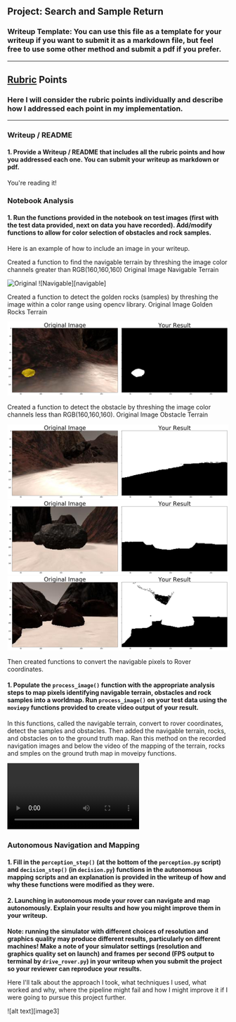 ## Project: Search and Sample Return
### Writeup Template: You can use this file as a template for your writeup if you want to submit it as a markdown file, but feel free to use some other method and submit a pdf if you prefer.

---



[//]: # (Image References)

[image1]: ./misc/rover_image.jpg
[image2]: ./calibration_images/example_grid1.jpg
[obstacle]: ./obstacle.png 
[obstacle1]: ./obstacle-1.png 
[obstacle2]: ./obstacle-2.png 
[rock-sample]: ./rock-sampled-threshed.png
[output-video]: ./test_mapping.mp4

## [Rubric](https://review.udacity.com/#!/rubrics/916/view) Points
### Here I will consider the rubric points individually and describe how I addressed each point in my implementation.  

---
### Writeup / README

#### 1. Provide a Writeup / README that includes all the rubric points and how you addressed each one.  You can submit your writeup as markdown or pdf.  

You're reading it!

### Notebook Analysis
#### 1. Run the functions provided in the notebook on test images (first with the test data provided, next on data you have recorded). Add/modify functions to allow for color selection of obstacles and rock samples.
Here is an example of how to include an image in your writeup.

Created a function to find the navigable terrain by threshing the image color channels greater than  RGB(160,160,160)
Original Image               Navigable Terrain

![Original][image1]         ![Navigable][navigable]


Created a function to detect the golden rocks (samples) by threshing the image within a color range using opencv library.
Original Image               Golden Rocks Terrain

![rock sample][rock-sample]



Created a function to detect the obstacle by threshing the image color channels less than RGB(160,160,160).
Original Image               Obstacle Terrain

![Obstacle][obstacle]
![Obstacle1][obstacle1]
![Obstacle2][obstacle2]



Then created functions to convert the navigable pixels to Rover coordinates.


#### 1. Populate the `process_image()` function with the appropriate analysis steps to map pixels identifying navigable terrain, obstacles and rock samples into a worldmap.  Run `process_image()` on your test data using the `moviepy` functions provided to create video output of your result. 

In this functions, called the navigable terrain, convert to rover coordinates, detect the samples and obstacles.
Then added the navigable terrain, rocks, and obstacles on to the ground truth map.
Ran this method on the recorded navigation images and below the video of the mapping of the terrain, rocks and smples on the ground truth map in moveipy functions.


![Test OutPut Video][output-video]

### Autonomous Navigation and Mapping

#### 1. Fill in the `perception_step()` (at the bottom of the `perception.py` script) and `decision_step()` (in `decision.py`) functions in the autonomous mapping scripts and an explanation is provided in the writeup of how and why these functions were modified as they were.


#### 2. Launching in autonomous mode your rover can navigate and map autonomously.  Explain your results and how you might improve them in your writeup.  

**Note: running the simulator with different choices of resolution and graphics quality may produce different results, particularly on different machines!  Make a note of your simulator settings (resolution and graphics quality set on launch) and frames per second (FPS output to terminal by `drive_rover.py`) in your writeup when you submit the project so your reviewer can reproduce your results.**

Here I'll talk about the approach I took, what techniques I used, what worked and why, where the pipeline might fail and how I might improve it if I were going to pursue this project further.  



![alt text][image3]


